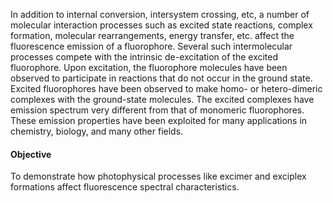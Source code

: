 In addition to internal conversion, intersystem crossing, etc, a number of molecular interaction processes such as excited state reactions, complex formation, molecular rearrangements, energy transfer, etc. affect the fluorescence emission of a fluorophore. Several such intermolecular processes compete with the intrinsic de-excitation of the excited fluorophore. Upon excitation, the fluorophore molecules have been observed to participate in reactions that do not occur in the ground state. Excited fluorophores have been observed to make homo- or hetero-dimeric complexes with the ground-state molecules. The excited complexes have emission spectrum very different from that of monomeric fluorophores. These emission properties have been exploited for many applications in chemistry, biology, and many other fields.

#### Objective

To demonstrate how photophysical processes like excimer and exciplex formations affect fluorescence spectral characteristics.
